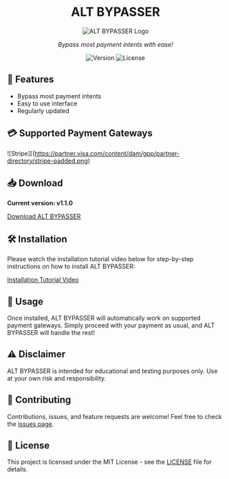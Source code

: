 <div align="center">

# ALT BYPASSER

![ALT BYPASSER Logo](https://your-image-url-here.com/alt-bypasser-logo.png)

*Bypass most payment intents with ease!*

![Version](https://img.shields.io/badge/version-v1.1.0-blue.svg)
![License](https://img.shields.io/badge/license-MIT-green.svg)

</div>

## 🚀 Features

- Bypass most payment intents
- Easy to use interface
- Regularly updated

## 💳 Supported Payment Gateways

![Stripe][(https://partner.visa.com/content/dam/gpp/partner-directory/stripe-padded.png)

## 📥 Download

**Current version: v1.1.0**

[Download ALT BYPASSER](https://github.com/yourusername/alt-bypasser/releases/latest)

## 🛠️ Installation

Please watch the installation tutorial video below for step-by-step instructions on how to install ALT BYPASSER:

[Installation Tutorial Video](installation-tutorial.mp4)

## 📝 Usage

Once installed, ALT BYPASSER will automatically work on supported payment gateways. Simply proceed with your payment as usual, and ALT BYPASSER will handle the rest!

## ⚠️ Disclaimer

ALT BYPASSER is intended for educational and testing purposes only. Use at your own risk and responsibility.

## 🤝 Contributing

Contributions, issues, and feature requests are welcome! Feel free to check the [issues page](https://github.com/yourusername/alt-bypasser/issues).

## 📄 License

This project is licensed under the MIT License - see the [LICENSE](LICENSE) file for details.

</div>

